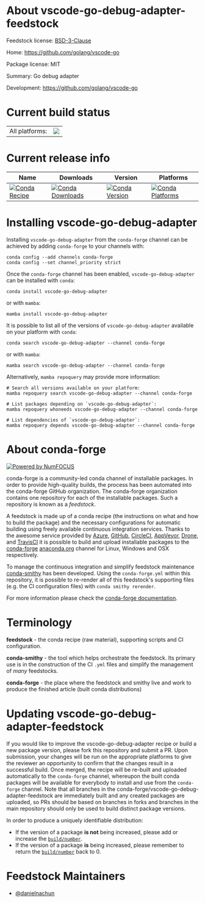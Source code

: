 About vscode-go-debug-adapter-feedstock
=======================================

Feedstock license: [BSD-3-Clause](https://github.com/conda-forge/vscode-go-debug-adapter-feedstock/blob/main/LICENSE.txt)

Home: https://github.com/golang/vscode-go

Package license: MIT

Summary: Go debug adapter

Development: https://github.com/golang/vscode-go

Current build status
====================


<table><tr><td>All platforms:</td>
    <td>
      <a href="https://dev.azure.com/conda-forge/feedstock-builds/_build/latest?definitionId=24476&branchName=main">
        <img src="https://dev.azure.com/conda-forge/feedstock-builds/_apis/build/status/vscode-go-debug-adapter-feedstock?branchName=main">
      </a>
    </td>
  </tr>
</table>

Current release info
====================

| Name | Downloads | Version | Platforms |
| --- | --- | --- | --- |
| [![Conda Recipe](https://img.shields.io/badge/recipe-vscode--go--debug--adapter-green.svg)](https://anaconda.org/conda-forge/vscode-go-debug-adapter) | [![Conda Downloads](https://img.shields.io/conda/dn/conda-forge/vscode-go-debug-adapter.svg)](https://anaconda.org/conda-forge/vscode-go-debug-adapter) | [![Conda Version](https://img.shields.io/conda/vn/conda-forge/vscode-go-debug-adapter.svg)](https://anaconda.org/conda-forge/vscode-go-debug-adapter) | [![Conda Platforms](https://img.shields.io/conda/pn/conda-forge/vscode-go-debug-adapter.svg)](https://anaconda.org/conda-forge/vscode-go-debug-adapter) |

Installing vscode-go-debug-adapter
==================================

Installing `vscode-go-debug-adapter` from the `conda-forge` channel can be achieved by adding `conda-forge` to your channels with:

```
conda config --add channels conda-forge
conda config --set channel_priority strict
```

Once the `conda-forge` channel has been enabled, `vscode-go-debug-adapter` can be installed with `conda`:

```
conda install vscode-go-debug-adapter
```

or with `mamba`:

```
mamba install vscode-go-debug-adapter
```

It is possible to list all of the versions of `vscode-go-debug-adapter` available on your platform with `conda`:

```
conda search vscode-go-debug-adapter --channel conda-forge
```

or with `mamba`:

```
mamba search vscode-go-debug-adapter --channel conda-forge
```

Alternatively, `mamba repoquery` may provide more information:

```
# Search all versions available on your platform:
mamba repoquery search vscode-go-debug-adapter --channel conda-forge

# List packages depending on `vscode-go-debug-adapter`:
mamba repoquery whoneeds vscode-go-debug-adapter --channel conda-forge

# List dependencies of `vscode-go-debug-adapter`:
mamba repoquery depends vscode-go-debug-adapter --channel conda-forge
```


About conda-forge
=================

[![Powered by
NumFOCUS](https://img.shields.io/badge/powered%20by-NumFOCUS-orange.svg?style=flat&colorA=E1523D&colorB=007D8A)](https://numfocus.org)

conda-forge is a community-led conda channel of installable packages.
In order to provide high-quality builds, the process has been automated into the
conda-forge GitHub organization. The conda-forge organization contains one repository
for each of the installable packages. Such a repository is known as a *feedstock*.

A feedstock is made up of a conda recipe (the instructions on what and how to build
the package) and the necessary configurations for automatic building using freely
available continuous integration services. Thanks to the awesome service provided by
[Azure](https://azure.microsoft.com/en-us/services/devops/), [GitHub](https://github.com/),
[CircleCI](https://circleci.com/), [AppVeyor](https://www.appveyor.com/),
[Drone](https://cloud.drone.io/welcome), and [TravisCI](https://travis-ci.com/)
it is possible to build and upload installable packages to the
[conda-forge](https://anaconda.org/conda-forge) [anaconda.org](https://anaconda.org/)
channel for Linux, Windows and OSX respectively.

To manage the continuous integration and simplify feedstock maintenance
[conda-smithy](https://github.com/conda-forge/conda-smithy) has been developed.
Using the ``conda-forge.yml`` within this repository, it is possible to re-render all of
this feedstock's supporting files (e.g. the CI configuration files) with ``conda smithy rerender``.

For more information please check the [conda-forge documentation](https://conda-forge.org/docs/).

Terminology
===========

**feedstock** - the conda recipe (raw material), supporting scripts and CI configuration.

**conda-smithy** - the tool which helps orchestrate the feedstock.
                   Its primary use is in the construction of the CI ``.yml`` files
                   and simplify the management of *many* feedstocks.

**conda-forge** - the place where the feedstock and smithy live and work to
                  produce the finished article (built conda distributions)


Updating vscode-go-debug-adapter-feedstock
==========================================

If you would like to improve the vscode-go-debug-adapter recipe or build a new
package version, please fork this repository and submit a PR. Upon submission,
your changes will be run on the appropriate platforms to give the reviewer an
opportunity to confirm that the changes result in a successful build. Once
merged, the recipe will be re-built and uploaded automatically to the
`conda-forge` channel, whereupon the built conda packages will be available for
everybody to install and use from the `conda-forge` channel.
Note that all branches in the conda-forge/vscode-go-debug-adapter-feedstock are
immediately built and any created packages are uploaded, so PRs should be based
on branches in forks and branches in the main repository should only be used to
build distinct package versions.

In order to produce a uniquely identifiable distribution:
 * If the version of a package **is not** being increased, please add or increase
   the [``build/number``](https://docs.conda.io/projects/conda-build/en/latest/resources/define-metadata.html#build-number-and-string).
 * If the version of a package **is** being increased, please remember to return
   the [``build/number``](https://docs.conda.io/projects/conda-build/en/latest/resources/define-metadata.html#build-number-and-string)
   back to 0.

Feedstock Maintainers
=====================

* [@danielnachun](https://github.com/danielnachun/)

